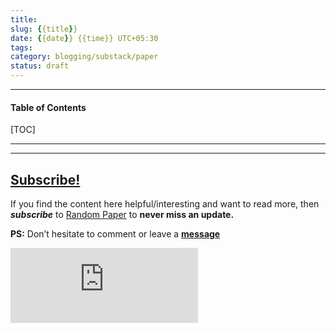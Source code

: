 ```yaml
---
title:
slug: {{title}}
date: {{date}} {{time}} UTC+05:30
tags: 
category: blogging/substack/paper
status: draft
---
```


***

<h4>Table of Contents</h4>
[TOC]

***

---
## [Subscribe!]()
If you find the content here helpful/interesting and want to read more, then _**subscribe**_ to [Random Paper](https://randomvector8.substack.com/) to **never miss an update.**

**PS:** Don’t hesitate to comment or leave a **[message](https://twitter.com/randomdots8)**
<div class="row">
	<iframe src="https://randompaper8.substack.com/embed" max-width="480" height="120" frameborder="0" scrolling="no" class="centred"></iframe>
	<br>
</div>